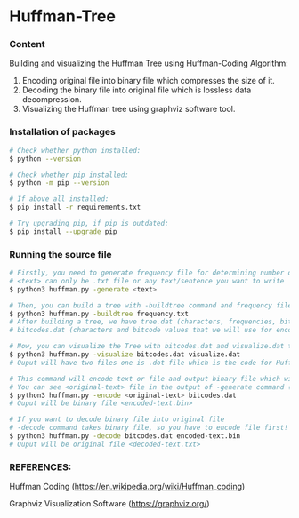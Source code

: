 # Huffman-Tree

### Content

Building and visualizing the Huffman Tree using Huffman-Coding Algorithm:

1. Encoding original file into binary file which compresses the size of it. 
2. Decoding the binary file into original file which is lossless data decompression. 
3. Visualizing the Huffman tree using graphviz software tool.

### Installation of packages
```sh
# Check whether python installed:
$ python --version

# Check whether pip installed:
$ python -m pip --version

# If above all installed:
$ pip install -r requirements.txt

# Try upgrading pip, if pip is outdated:
$ pip install --upgrade pip
```

### Running the source file

```sh
# Firstly, you need to generate frequency file for determining number of characters in a file, and determining format of input.
# <text> can only be .txt file or any text/sentence you want to write
$ python3 huffman.py -generate <text>
```

```sh
# Then, you can build a tree with -buildtree command and frequency file which is generated from the first command
$ python3 huffman.py -buildtree frequency.txt
# After building a tree, we have tree.dat (characters, frequencies, bitcode values generated from Huffman Coding Algorithm)
# bitcodes.dat (characters and bitcode values that we will use for encoding), visualize.dat(tree nodes that we will use for visualization)
```

```sh
# Now, you can visualize the Tree with bitcodes.dat and visualize.dat that generated from -buildtree command
$ python3 huffman.py -visualize bitcodes.dat visualize.dat
# Ouput will have two files one is .dot file which is the code for Huffman Tree and .pdf file for viewing the visualization
```


```sh
# This command will encode text or file and output binary file which will be compressed (You can compare the size of original and binary files)
# You can see <original-text> file in the output of -generate command (This differs because user can either enter file or text into command line)
$ python3 huffman.py -encode <original-text> bitcodes.dat
# Ouput will be binary file <encoded-text.bin>
```

```sh
# If you want to decode binary file into original file
# -decode command takes binary file, so you have to encode file first!
$ python3 huffman.py -decode bitcodes.dat encoded-text.bin
# Ouput will be original file <decoded-text.txt>
```


### REFERENCES:
Huffman Coding (https://en.wikipedia.org/wiki/Huffman_coding) 

Graphviz Visualization Software (https://graphviz.org/)
